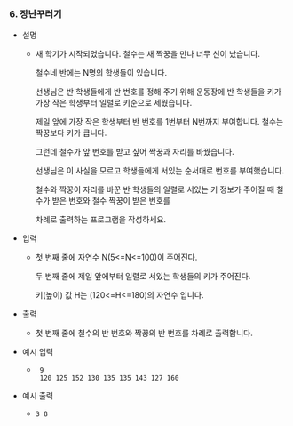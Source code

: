 ### 6. 장난꾸러기

- 설명
    - 새 학기가 시작되었습니다. 철수는 새 짝꿍을 만나 너무 신이 났습니다.

      철수네 반에는 N명의 학생들이 있습니다.
      
      선생님은 반 학생들에게 반 번호를 정해 주기 위해 운동장에 반 학생들을 키가 가장 작은 학생부터 일렬로 키순으로 세웠습니다.
      
      제일 앞에 가장 작은 학생부터 반 번호를 1번부터 N번까지 부여합니다. 철수는 짝꿍보다 키가 큽니다.
      
      그런데 철수가 앞 번호를 받고 싶어 짝꿍과 자리를 바꿨습니다.
      
      선생님은 이 사실을 모르고 학생들에게 서있는 순서대로 번호를 부여했습니다.
      
      철수와 짝꿍이 자리를 바꾼 반 학생들의 일렬로 서있는 키 정보가 주어질 때 철수가 받은 번호와 철수 짝꿍이 받은 번호를
      
      차례로 출력하는 프로그램을 작성하세요.

- 입력
    - 첫 번째 줄에 자연수 N(5<=N<=100)이 주어진다.

      두 번째 줄에 제일 앞에부터 일렬로 서있는 학생들의 키가 주어진다.
      
      키(높이) 값 H는 (120<=H<=180)의 자연수 입니다.
      
- 출력
    - 첫 번째 줄에 철수의 반 번호와 짝꿍의 반 번호를 차례로 출력합니다.

- 예시 입력
    - ```
       9
       120 125 152 130 135 135 143 127 160
      ```
    
- 예시 출력
    - ```
      3 8
      ```